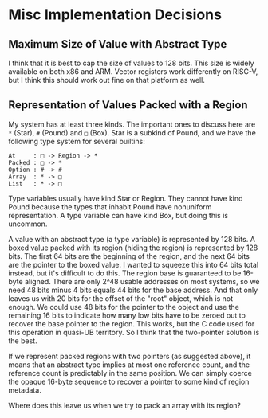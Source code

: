 # Misc Implementation Decisions

## Maximum Size of Value with Abstract Type

I think that it is best to cap the size of values to 128 bits. This size
is widely available on both x86 and ARM. Vector registers work differently
on RISC-V, but I think this should work out fine on that platform as well.

## Representation of Values Packed with a Region

My system has at least three kinds. The important ones to discuss here
are `*` (Star), `#` (Pound) and `□` (Box). Star is a subkind of Pound,
and we have the following type system for several builtins:

    At     : □ -> Region -> *
    Packed : □ -> *
    Option : # -> #
    Array  : * -> □
    List   : * -> □

Type variables usually have kind Star or Region. They cannot have kind
Pound because the types that inhabit Pound have nonuniform representation.
A type variable can have kind Box, but doing this is uncommon.

A value with an abstract type (a type variable) is represented by 128 bits.
A boxed value packed with its region (hiding the region) is represented
by 128 bits. The first 64 bits are the beginning of the region, and the
next 64 bits are the pointer to the boxed value. I wanted to squeeze this
into 64 bits total instead, but it's difficult to do this. The region base
is guaranteed to be 16-byte aligned. There are only 2^48 usable addresses
on most systems, so we need 48 bits minus 4 bits equals 44 bits for the
base address. And that only leaves us with 20 bits for the offset of the
"root" object, which is not enough. We could use 48 bits for the pointer
to the object and use the remaining 16 bits to indicate how many low bits
have to be zeroed out to recover the base pointer to the region. This works,
but the C code used for this operation in quasi-UB territory. So I think
that the two-pointer solution is the best.

If we represent packed regions with two pointers (as suggested above),
it means that an abstract type implies at most one reference count, and
the reference count is predictably in the same position. We can simply
coerce the opaque 16-byte sequence to recover a pointer to some kind
of region metadata.

Where does this leave us when we try to pack an array with its region?
